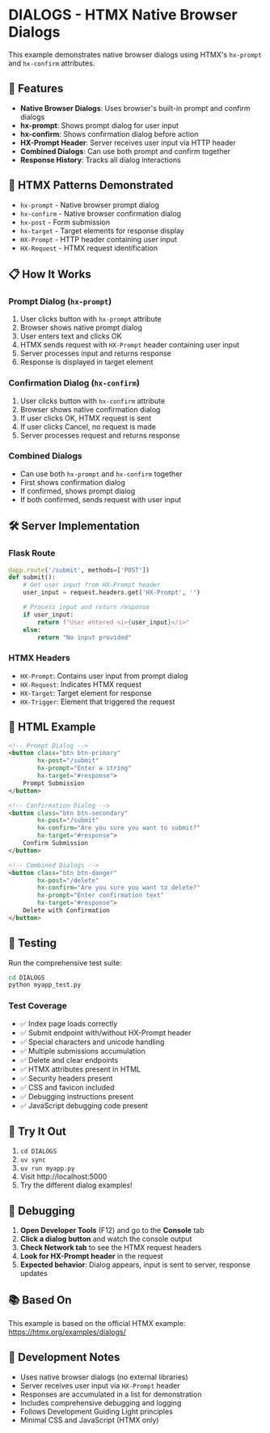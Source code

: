 # DIALOGS - HTMX Native Browser Dialogs

This example demonstrates native browser dialogs using HTMX's `hx-prompt` and `hx-confirm` attributes.

## 🎯 Features

- **Native Browser Dialogs**: Uses browser's built-in prompt and confirm dialogs
- **hx-prompt**: Shows prompt dialog for user input
- **hx-confirm**: Shows confirmation dialog before action
- **HX-Prompt Header**: Server receives user input via HTTP header
- **Combined Dialogs**: Can use both prompt and confirm together
- **Response History**: Tracks all dialog interactions

## 🚀 HTMX Patterns Demonstrated

- `hx-prompt` - Native browser prompt dialog
- `hx-confirm` - Native browser confirmation dialog
- `hx-post` - Form submission
- `hx-target` - Target elements for response display
- `HX-Prompt` - HTTP header containing user input
- `HX-Request` - HTMX request identification

## 📋 How It Works

### Prompt Dialog (`hx-prompt`)
1. User clicks button with `hx-prompt` attribute
2. Browser shows native prompt dialog
3. User enters text and clicks OK
4. HTMX sends request with `HX-Prompt` header containing user input
5. Server processes input and returns response
6. Response is displayed in target element

### Confirmation Dialog (`hx-confirm`)
1. User clicks button with `hx-confirm` attribute
2. Browser shows native confirmation dialog
3. If user clicks OK, HTMX request is sent
4. If user clicks Cancel, no request is made
5. Server processes request and returns response

### Combined Dialogs
- Can use both `hx-prompt` and `hx-confirm` together
- First shows confirmation dialog
- If confirmed, shows prompt dialog
- If both confirmed, sends request with user input

## 🛠️ Server Implementation

### Flask Route
```python
@app.route('/submit', methods=['POST'])
def submit():
    # Get user input from HX-Prompt header
    user_input = request.headers.get('HX-Prompt', '')

    # Process input and return response
    if user_input:
        return f"User entered <i>{user_input}</i>"
    else:
        return "No input provided"
```

### HTMX Headers
- `HX-Prompt`: Contains user input from prompt dialog
- `HX-Request`: Indicates HTMX request
- `HX-Target`: Target element for response
- `HX-Trigger`: Element that triggered the request

## 🎨 HTML Example

```html
<!-- Prompt Dialog -->
<button class="btn btn-primary"
        hx-post="/submit"
        hx-prompt="Enter a string"
        hx-target="#response">
    Prompt Submission
</button>

<!-- Confirmation Dialog -->
<button class="btn btn-secondary"
        hx-post="/submit"
        hx-confirm="Are you sure you want to submit?"
        hx-target="#response">
    Confirm Submission
</button>

<!-- Combined Dialogs -->
<button class="btn btn-danger"
        hx-post="/delete"
        hx-confirm="Are you sure you want to delete?"
        hx-prompt="Enter confirmation text"
        hx-target="#response">
    Delete with Confirmation
</button>
```

## 🧪 Testing

Run the comprehensive test suite:

```bash
cd DIALOGS
python myapp_test.py
```

### Test Coverage
- ✅ Index page loads correctly
- ✅ Submit endpoint with/without HX-Prompt header
- ✅ Special characters and unicode handling
- ✅ Multiple submissions accumulation
- ✅ Delete and clear endpoints
- ✅ HTMX attributes present in HTML
- ✅ Security headers present
- ✅ CSS and favicon included
- ✅ Debugging instructions present
- ✅ JavaScript debugging code present

## 🚀 Try It Out

1. `cd DIALOGS`
2. `uv sync`
3. `uv run myapp.py`
4. Visit http://localhost:5000
5. Try the different dialog examples!

## 🐛 Debugging

1. **Open Developer Tools** (F12) and go to the **Console** tab
2. **Click a dialog button** and watch the console output
3. **Check Network tab** to see the HTMX request headers
4. **Look for HX-Prompt header** in the request
5. **Expected behavior**: Dialog appears, input is sent to server, response updates

## 📚 Based On

This example is based on the official HTMX example: https://htmx.org/examples/dialogs/

## 🔧 Development Notes

- Uses native browser dialogs (no external libraries)
- Server receives user input via `HX-Prompt` header
- Responses are accumulated in a list for demonstration
- Includes comprehensive debugging and logging
- Follows Development Guiding Light principles
- Minimal CSS and JavaScript (HTMX only)
